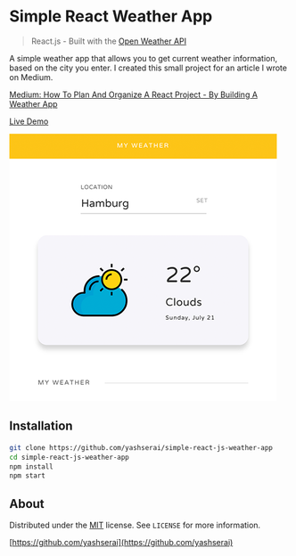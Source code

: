 # Simple React Weather App
> React.js - Built with the [Open Weather API](https://openweathermap.org/api)

A simple weather app that allows you to get current weather information, based on the city you enter.
I created this small project for an article I wrote on Medium.

[Medium: How To Plan And Organize A React Project - By Building A Weather App](https://medium.com/@konstantin.muenster/how-to-plan-and-organize-a-react-project-by-building-a-weather-app-95175b11bd01)

[Live Demo](https://yashserai.github.io/Simple-React-JS-Weather-App/)

![Screenshot React Weather App](screenshot.png)

## Installation

```sh
git clone https://github.com/yashserai/simple-react-js-weather-app
cd simple-react-js-weather-app
npm install
npm start
```

## About

Distributed under the [MIT](http://showalicense.com/?fullname=Konstantin+M%C3%BCnster&year=2019#license-mit) license. 
See ``LICENSE`` for more information.

[https://github.com/yashserai](https://github.com/yashserai)
